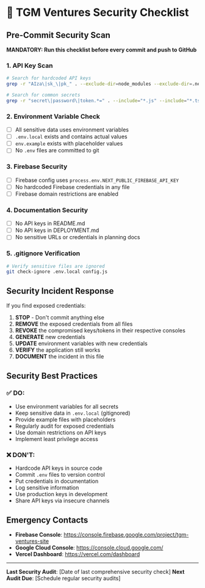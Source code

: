 # 🔐 TGM Ventures Security Checklist

## Pre-Commit Security Scan

**MANDATORY: Run this checklist before every commit and push to GitHub**

### 1. API Key Scan
```bash
# Search for hardcoded API keys
grep -r "AIza\|sk_\|pk_" . --exclude-dir=node_modules --exclude-dir=.next --exclude-dir=.git

# Search for common secrets
grep -r "secret\|password\|token.*=" . --include="*.js" --include="*.ts" --include="*.md" --exclude-dir=node_modules
```

### 2. Environment Variable Check
- [ ] All sensitive data uses environment variables
- [ ] `.env.local` exists and contains actual values
- [ ] `env.example` exists with placeholder values
- [ ] No `.env` files are committed to git

### 3. Firebase Security
- [ ] Firebase config uses `process.env.NEXT_PUBLIC_FIREBASE_API_KEY`
- [ ] No hardcoded Firebase credentials in any file
- [ ] Firebase domain restrictions are enabled

### 4. Documentation Security
- [ ] No API keys in README.md
- [ ] No API keys in DEPLOYMENT.md
- [ ] No sensitive URLs or credentials in planning docs

### 5. .gitignore Verification
```bash
# Verify sensitive files are ignored
git check-ignore .env.local config.js
```

## Security Incident Response

If you find exposed credentials:

1. **STOP** - Don't commit anything else
2. **REMOVE** the exposed credentials from all files
3. **REVOKE** the compromised keys/tokens in their respective consoles
4. **GENERATE** new credentials
5. **UPDATE** environment variables with new credentials
6. **VERIFY** the application still works
7. **DOCUMENT** the incident in this file

## Security Best Practices

### ✅ DO:
- Use environment variables for all secrets
- Keep sensitive data in `.env.local` (gitignored)
- Provide example files with placeholders
- Regularly audit for exposed credentials
- Use domain restrictions on API keys
- Implement least privilege access

### ❌ DON'T:
- Hardcode API keys in source code
- Commit `.env` files to version control
- Put credentials in documentation
- Log sensitive information
- Use production keys in development
- Share API keys via insecure channels

## Emergency Contacts

- **Firebase Console**: https://console.firebase.google.com/project/tgm-ventures-site
- **Google Cloud Console**: https://console.cloud.google.com/
- **Vercel Dashboard**: https://vercel.com/dashboard

---

**Last Security Audit**: [Date of last comprehensive security check]
**Next Audit Due**: [Schedule regular security audits]
